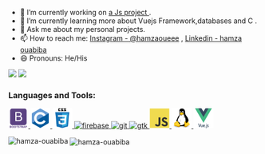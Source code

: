 <ul>
<li><g-emoji class="g-emoji" alias="telescope" fallback-src="https://github.githubassets.com/images/icons/emoji/unicode/1f52d.png">🔭</g-emoji> I’m currently working on <a href="#" rel="nofollow">a Js project </a>.</li>
<li><g-emoji class="g-emoji" alias="seedling" fallback-src="https://github.githubassets.com/images/icons/emoji/unicode/1f331.png">🌱</g-emoji> I’m currently learning more about Vuejs Framework,databases and C .</li>
<li><g-emoji class="g-emoji" alias="speech_balloon" fallback-src="https://github.githubassets.com/images/icons/emoji/unicode/1f4ac.png">💬</g-emoji> Ask me about my personal projects.</li>
<li><g-emoji class="g-emoji" alias="mailbox" fallback-src="https://github.githubassets.com/images/icons/emoji/unicode/1f4eb.png">📫</g-emoji> How to reach me: <a href="https://www.instagram.com/hamzaouee/" rel="nofollow">Instagram - @hamzaoueee</a> , <a href="https://www.linkedin.com/in/hamza-ouabiba-b95392203/" rel="nofollow">Linkedin - hamza ouabiba</a></li>
<li><g-emoji class="g-emoji" alias="smile" fallback-src="https://github.githubassets.com/images/icons/emoji/unicode/1f604.png">😄</g-emoji> Pronouns: He/His</li>
</ul>
<a href="https://www.linkedin.com/in/hamza-ouabiba-b95392203/" rel="nofollow"><img src="https://img.shields.io/badge/hamza-ouabiba-b95392203?style=for-the-badge&logo=linkedin&logoColor=white"></a>
<a href="https://github.com/Hamza-ouabiba"><img src="https://img.shields.io/badge/Hamza-ouabiba?style=for-the-badge&logo=github&logoColor=white"></a>
<h3 align="left">Languages and Tools:</h3>
<p align="left"> <a href="https://getbootstrap.com" target="_blank"> <img src="https://raw.githubusercontent.com/devicons/devicon/master/icons/bootstrap/bootstrap-plain-wordmark.svg" alt="bootstrap" width="40" height="40"/> </a> <a href="https://www.cprogramming.com/" target="_blank"> <img src="https://raw.githubusercontent.com/devicons/devicon/master/icons/c/c-original.svg" alt="c" width="40" height="40"/> </a> <a href="https://www.w3schools.com/css/" target="_blank"> <img src="https://raw.githubusercontent.com/devicons/devicon/master/icons/css3/css3-original-wordmark.svg" alt="css3" width="40" height="40"/> </a> <a href="https://firebase.google.com/" target="_blank"> <img src="https://www.vectorlogo.zone/logos/firebase/firebase-icon.svg" alt="firebase" width="40" height="40"/> </a> <a href="https://git-scm.com/" target="_blank"> <img src="https://www.vectorlogo.zone/logos/git-scm/git-scm-icon.svg" alt="git" width="40" height="40"/> </a> <a href="https://www.gtk.org/" target="_blank"> <img src="https://upload.wikimedia.org/wikipedia/commons/7/71/GTK_logo.svg" alt="gtk" width="40" height="40"/> </a>  <a href="https://developer.mozilla.org/en-US/docs/Web/JavaScript" target="_blank"> <img src="https://raw.githubusercontent.com/devicons/devicon/master/icons/javascript/javascript-original.svg" alt="javascript" width="40" height="40"/> </a> <a href="https://www.linux.org/" target="_blank"> <img src="https://raw.githubusercontent.com/devicons/devicon/master/icons/linux/linux-original.svg" alt="linux" width="40" height="40"/> </a>  </a> <a href="https://vuejs.org/" target="_blank"> <img src="https://raw.githubusercontent.com/devicons/devicon/master/icons/vuejs/vuejs-original-wordmark.svg" alt="vuejs" width="40" height="40"/> </a> 
<p><img align="left" src="https://github-readme-stats.vercel.app/api/top-langs?username=hamza-ouabiba&show_icons=true&locale=en&layout=compact" alt="hamza-ouabiba" /></p>
</p>
<p>&nbsp;<img align="center" src="https://github-readme-stats.vercel.app/api?username=hamza-ouabiba&show_icons=true&locale=en" alt="hamza-ouabiba" /></p>
</article>
  </div>
</div>

